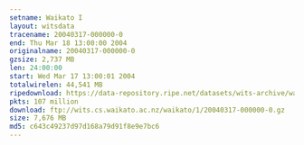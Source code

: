 ```yaml
---
setname: Waikato I
layout: witsdata
tracename: 20040317-000000-0
end: Thu Mar 18 13:00:00 2004
originalname: 20040317-000000-0
gzsize: 2,737 MB
len: 24:00:00
start: Wed Mar 17 13:00:01 2004
totalwirelen: 44,541 MB
ripedownload: https://data-repository.ripe.net/datasets/wits-archive/waikato/1/20040317-000000-0.gz
pkts: 107 million
download: ftp://wits.cs.waikato.ac.nz/waikato/1/20040317-000000-0.gz
size: 7,676 MB
md5: c643c49237d97d168a79d91f8e9e7bc6
---
```

